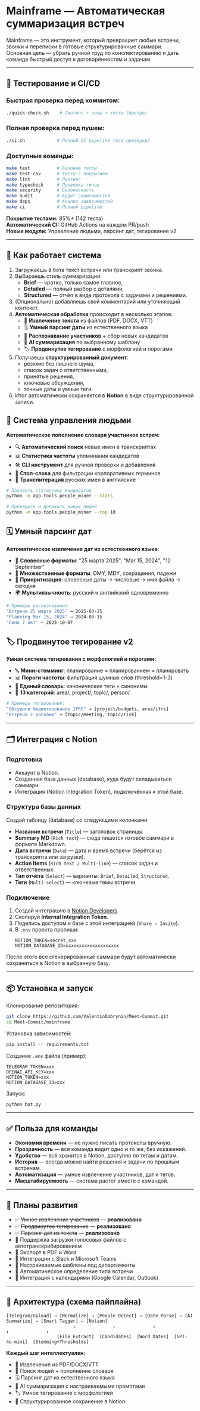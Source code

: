 # Mainframe — Автоматическая суммаризация встреч

Mainframe — это инструмент, который превращает любые встречи, звонки и переписки в готовые структурированные саммари.  
Основная цель — убрать ручной труд по конспектированию и дать команде быстрый доступ к договорённостям и задачам.

---

## 🧪 Тестирование и CI/CD

### Быстрая проверка перед коммитом:
```bash
./quick-check.sh    # Линтинг + типы + тесты (быстро)
```

### Полная проверка перед пушем:
```bash
./ci.sh            # Полный CI pipeline (все проверки)
```

### Доступные команды:
```bash
make test          # Базовые тесты
make test-cov      # Тесты с покрытием
make lint          # Линтинг
make typecheck     # Проверка типов
make security      # Безопасность
make audit         # Аудит зависимостей
make deps          # Анализ зависимостей
make ci            # Полный pipeline
```

**Покрытие тестами:** 85%+ (142 теста)  
**Автоматический CI:** GitHub Actions на каждом PR/push  
**Новые модули:** Управление людьми, парсинг дат, тегирование v2

---

## 🚀 Как работает система
1. Загружаешь в бота текст встречи или транскрипт звонка.  
2. Выбираешь стиль суммаризации:
   - **Brief** — кратко, только самое главное,  
   - **Detailed** — полный разбор с деталями,  
   - **Structured** — отчёт в виде протокола с задачами и решениями.  
3. (Опционально) добавляешь свой комментарий или уточняющий контекст.  
4. **Автоматическая обработка** происходит в несколько этапов:
   - 📄 **Извлечение текста** из файлов (PDF, DOCX, VTT)
   - 🗓️ **Умный парсинг даты** из естественного языка
   - 👥 **Распознавание участников** + сбор новых кандидатов
   - 🤖 **AI суммаризация** по выбранному шаблону
   - 🏷️ **Продвинутое тегирование** с морфологией и порогами
5. Получаешь **структурированный документ**:
   - резюме без лишнего шума,  
   - список задач с ответственными,  
   - принятые решения,  
   - ключевые обсуждения,  
   - точные даты и умные теги.  
6. Итог автоматически сохраняется в **Notion** в виде структурированной записи.

## 👥 Система управления людьми

**Автоматическое пополнение словаря участников встреч:**

- 🔍 **Автоматический поиск** новых имен в транскриптах
- 📊 **Статистика частоты** упоминания кандидатов  
- 🛠️ **CLI инструмент** для ручной проверки и добавления
- 🚫 **Стоп-слова** для фильтрации корпоративных терминов
- 🔄 **Транслитерация** русских имен в английские

```bash
# Показать статистику кандидатов
python -m app.tools.people_miner --stats

# Проверить и добавить новых людей
python -m app.tools.people_miner --top 10
```

## 🗓️ Умный парсинг дат

**Автоматическое извлечение дат из естественного языка:**

- 📅 **Словесные форматы**: "25 марта 2025", "Mar 15, 2024", "12 September"
- 🔄 **Множественные форматы**: DMY, MDY, сокращения, падежи
- 🎯 **Приоритизация**: словесные даты → числовые → имя файла → сегодня
- 🌍 **Мультиязычность**: русский и английский одновременно

```bash
# Примеры распознавания:
"Встреча 25 марта 2025" → 2025-03-25
"Planning Mar 15, 2024" → 2024-03-15  
"Синк 7 окт" → 2025-10-07
```

## 🏷️ Продвинутое тегирование v2

**Умная система тегирования с морфологией и порогами:**

- 🔤 **Мини-стемминг**: планирование ≈ планированием ≈ планировать
- 📊 **Пороги частоты**: фильтрация шумных слов (threshold=1-3)
- 📖 **Единый словарь**: канонические теги + синонимы
- 🎯 **13 категорий**: area/, project/, topic/, person/

```bash
# Примеры тегирования:
"Обсудили бюджетирование IFRS" → [project/budgets, area/ifrs]
"Встреча с рисками" → [topic/meeting, topic/risk]
```

---

## 🗂️ Интеграция с Notion

### Подготовка
- Аккаунт в Notion.  
- Созданная база данных (database), куда будут складываться саммари.  
- Интеграция (Notion Integration Token), подключённая к этой базе.

### Структура базы данных
Создай таблицу (database) со следующими колонками:

- **Название встречи** (`Title`) — заголовок страницы.  
- **Summary MD** (`Rich text`) — сюда пишется готовое саммари в формате Markdown.  
- **Дата встречи** (`Date`) — дата и время встречи (берётся из транскрипта или загрузки).  
- **Action Items** (`Rich text / Multi-line`) — список задач и ответственных.  
- **Тип отчёта** (`Select`) — варианты: `Brief`, `Detailed`, `Structured`.  
- **Теги** (`Multi-select`) — ключевые темы встречи.  

### Подключение
1. Создай интеграцию в [Notion Developers](https://www.notion.so/my-integrations).  
2. Скопируй **Internal Integration Token**.  
3. Поделись доступом к базе с этой интеграцией (`Share → Invite`).  
4. В `.env` проекта пропиши:
   ```env
   NOTION_TOKEN=secret_xxx
   NOTION_DATABASE_ID=xxxxxxxxxxxxxxxxxxxx
   ```

После этого все сгенерированные саммари будут автоматически сохраняться в Notion в выбранную базу.

---

## 📦 Установка и запуск

Клонирование репозитория:
```bash
git clone https://github.com/ValentinDobrynin/Meet-Commit.git
cd Meet-Commit/mainframe
```

Установка зависимостей:
```bash
pip install -r requirements.txt
```

Создание `.env` файла (пример):
```env
TELEGRAM_TOKEN=xxx
OPENAI_API_KEY=xxx
NOTION_TOKEN=xxx
NOTION_DATABASE_ID=xxx
```

Запуск:
```bash
python bot.py
```

---

## ✅ Польза для команды
- **Экономия времени** — не нужно писать протоколы вручную.  
- **Прозрачность** — вся команда видит одно и то же, без искажений.  
- **Удобство** — всё хранится в Notion, доступно по тегам и датам.  
- **История** — всегда можно найти решения и задачи по прошлым встречам.
- **Автоматизация** — умное извлечение участников, дат и тегов.
- **Масштабируемость** — система растет вместе с командой.

---

## 📌 Планы развития
- ✅ ~~Умное извлечение участников~~ — **реализовано**
- ✅ ~~Продвинутое тегирование~~ — **реализовано**  
- ✅ ~~Парсинг дат из текста~~ — **реализовано**
- 🔄 Поддержка загрузки голосовых файлов с автотранскрибированием
- 🔄 Экспорт в PDF и Word
- 🔄 Интеграции с Slack и Microsoft Teams
- 🔄 Настраиваемые шаблоны под департаменты
- 🔄 Автоматическое определение типа встречи
- 🔄 Интеграция с календарями (Google Calendar, Outlook)

---

## 🔗 Архитектура (схема пайплайна)

```
[Telegram/Upload] → [Normalize] → [People Detect] → [Date Parse] → [AI Summarize] → [Smart Tagger] → [Notion]
                         ↓              ↓              ↓              ↓              ↓
                   [File Extract]  [Candidates]  [Word Dates]  [GPT-4o-mini]  [Stemming+Thresholds]
```

**Каждый шаг интеллектуален:**
- 📄 Извлечение из PDF/DOCX/VTT
- 👥 Поиск людей + пополнение словаря  
- 🗓️ Парсинг дат из естественного языка
- 🤖 AI суммаризация с настраиваемыми промптами
- 🏷️ Умное тегирование с морфологией
- 💾 Структурированное сохранение в Notion
